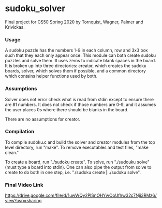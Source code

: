 # sudoku_solver
Final project for CS50 Spring 2020 by Tornquist, Wagner, Palmer and Krivickas.


### Usage
A sudoku puzzle has the numbers 1-9 in each column, row and 3x3 box such that they each only appear once. This module can both create sudoku puzzles and solve them. It uses zeros to indicate blank spaces in the board. It is broken up into three directories: creator, which creates the sudoku boards, solver, which solves them if possible, and a common directory which contains helper functions used by both. 

### Assumptions
Solver does not error check what is read from stdin except to ensure there are 81 numbers. It does not check if those numbers are 0-9, and it assumes the user places 0s where there should be blanks in the board. 

There are no assumptions for creator.  


### Compilation
To compile sudoku.c and build the solver and creator modules from the top level directory, run "make". To remove executables and test files, "make clean."

To create a board, run "./sudoku create". To solve, run "./sudouku solve" (must type a board into stdin). One can also pipe the output from solve to create to do both in one step, i.e. "./sudoku create | ./sudoku solve". 

### Final Video Link
https://drive.google.com/file/d/1uwWQy2PlSnOHYwOoUfhw32c7Njj3RMz6/view?usp=sharing
